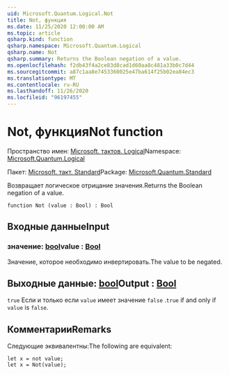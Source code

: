 ```yaml
---
uid: Microsoft.Quantum.Logical.Not
title: Not, функция
ms.date: 11/25/2020 12:00:00 AM
ms.topic: article
qsharp.kind: function
qsharp.namespace: Microsoft.Quantum.Logical
qsharp.name: Not
qsharp.summary: Returns the Boolean negation of a value.
ms.openlocfilehash: f2db43f4a2ce83d8cad1d60aa8c481a33b0c7d44
ms.sourcegitcommit: a87c1aa8e7453360025e47ba614f25b02ea84ec3
ms.translationtype: MT
ms.contentlocale: ru-RU
ms.lasthandoff: 11/26/2020
ms.locfileid: "96197455"
---
```

# <a name="not-function"></a><span data-ttu-id="4fb56-102">Not, функция</span><span class="sxs-lookup"><span data-stu-id="4fb56-102">Not function</span></span>

<span data-ttu-id="4fb56-103">Пространство имен: [Microsoft. тактов. Logical](xref:Microsoft.Quantum.Logical)</span><span class="sxs-lookup"><span data-stu-id="4fb56-103">Namespace: [Microsoft.Quantum.Logical](xref:Microsoft.Quantum.Logical)</span></span>

<span data-ttu-id="4fb56-104">Пакет: [Microsoft. такт. Standard](https://nuget.org/packages/Microsoft.Quantum.Standard)</span><span class="sxs-lookup"><span data-stu-id="4fb56-104">Package: [Microsoft.Quantum.Standard](https://nuget.org/packages/Microsoft.Quantum.Standard)</span></span>


<span data-ttu-id="4fb56-105">Возвращает логическое отрицание значения.</span><span class="sxs-lookup"><span data-stu-id="4fb56-105">Returns the Boolean negation of a value.</span></span>

```qsharp
function Not (value : Bool) : Bool
```


## <a name="input"></a><span data-ttu-id="4fb56-106">Входные данные</span><span class="sxs-lookup"><span data-stu-id="4fb56-106">Input</span></span>

### <a name="value--bool"></a><span data-ttu-id="4fb56-107">значение: [bool](xref:microsoft.quantum.lang-ref.bool)</span><span class="sxs-lookup"><span data-stu-id="4fb56-107">value : [Bool](xref:microsoft.quantum.lang-ref.bool)</span></span>

<span data-ttu-id="4fb56-108">Значение, которое необходимо инвертировать.</span><span class="sxs-lookup"><span data-stu-id="4fb56-108">The value to be negated.</span></span>



## <a name="output--bool"></a><span data-ttu-id="4fb56-109">Выходные данные: [bool](xref:microsoft.quantum.lang-ref.bool)</span><span class="sxs-lookup"><span data-stu-id="4fb56-109">Output : [Bool](xref:microsoft.quantum.lang-ref.bool)</span></span>

<span data-ttu-id="4fb56-110">`true` Если и только если `value` имеет значение `false` .</span><span class="sxs-lookup"><span data-stu-id="4fb56-110">`true` if and only if `value` is `false`.</span></span>

## <a name="remarks"></a><span data-ttu-id="4fb56-111">Комментарии</span><span class="sxs-lookup"><span data-stu-id="4fb56-111">Remarks</span></span>

<span data-ttu-id="4fb56-112">Следующие эквивалентны:</span><span class="sxs-lookup"><span data-stu-id="4fb56-112">The following are equivalent:</span></span>

```Q#
let x = not value;
let x = Not(value);
```